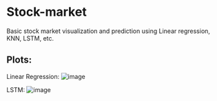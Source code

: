 # Stock-market
Basic stock market visualization and prediction using Linear regression, KNN, LSTM, etc.

## Plots:

Linear Regression:
![image](https://user-images.githubusercontent.com/53483511/154651898-2c5d394b-c2b5-4298-96a8-e022d0124e7e.png)

LSTM:
![image](https://user-images.githubusercontent.com/53483511/154651959-b91e08b5-d7f0-49a5-8e42-7a96fd68eb29.png)
